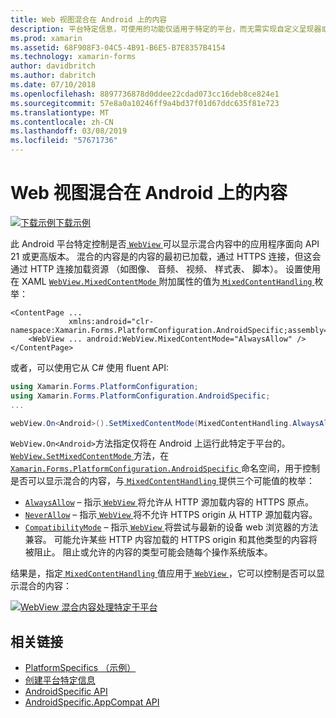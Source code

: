 ```yaml
---
title: Web 视图混合在 Android 上的内容
description: 平台特定信息，可使用的功能仅适用于特定的平台，而无需实现自定义呈现器或效果。 本文介绍如何使用该目标 API 21 或更高版本的 Android 平台特定的应用程序中 web 视图中显示混合的内容。
ms.prod: xamarin
ms.assetid: 68F908F3-04C5-4B91-B6E5-B7E8357B4154
ms.technology: xamarin-forms
author: davidbritch
ms.author: dabritch
ms.date: 07/10/2018
ms.openlocfilehash: 8897736878d0ddee22cdad073cc16deb8ce824e1
ms.sourcegitcommit: 57e8a0a10246ff9a4bd37f01d67ddc635f81e723
ms.translationtype: MT
ms.contentlocale: zh-CN
ms.lasthandoff: 03/08/2019
ms.locfileid: "57671736"
---
```

# <a name="webview-mixed-content-on-android"></a>Web 视图混合在 Android 上的内容

[![下载示例](~/media/shared/download.png)下载示例](https://developer.xamarin.com/samples/xamarin-forms/userinterface/platformspecifics/)

此 Android 平台特定控制是否[ `WebView` ](xref:Xamarin.Forms.WebView)可以显示混合内容中的应用程序面向 API 21 或更高版本。 混合的内容是的内容的最初已加载，通过 HTTPS 连接，但这会通过 HTTP 连接加载资源 （如图像、 音频、 视频、 样式表、 脚本）。 设置使用在 XAML [ `WebView.MixedContentMode` ](xref:Xamarin.Forms.PlatformConfiguration.AndroidSpecific.WebView.MixedContentModeProperty)附加属性的值为[ `MixedContentHandling` ](xref:Xamarin.Forms.PlatformConfiguration.AndroidSpecific.MixedContentHandling)枚举：

```xaml
<ContentPage ...
             xmlns:android="clr-namespace:Xamarin.Forms.PlatformConfiguration.AndroidSpecific;assembly=Xamarin.Forms.Core">
    <WebView ... android:WebView.MixedContentMode="AlwaysAllow" />
</ContentPage>
```

或者，可以使用它从 C# 使用 fluent API:

```csharp
using Xamarin.Forms.PlatformConfiguration;
using Xamarin.Forms.PlatformConfiguration.AndroidSpecific;
...

webView.On<Android>().SetMixedContentMode(MixedContentHandling.AlwaysAllow);
```

`WebView.On<Android>`方法指定仅将在 Android 上运行此特定于平台的。 [ `WebView.SetMixedContentMode` ](xref:Xamarin.Forms.PlatformConfiguration.AndroidSpecific.WebView.SetMixedContentMode(Xamarin.Forms.IPlatformElementConfiguration{Xamarin.Forms.PlatformConfiguration.Android,Xamarin.Forms.WebView},Xamarin.Forms.PlatformConfiguration.AndroidSpecific.MixedContentHandling))方法，在[ `Xamarin.Forms.PlatformConfiguration.AndroidSpecific` ](xref:Xamarin.Forms.PlatformConfiguration.AndroidSpecific)命名空间，用于控制是否可以显示混合的内容，与[ `MixedContentHandling` ](xref:Xamarin.Forms.PlatformConfiguration.AndroidSpecific.MixedContentHandling)提供三个可能值的枚举：

- [`AlwaysAllow`](xref:Xamarin.Forms.PlatformConfiguration.AndroidSpecific.MixedContentHandling.AlwaysAllow) – 指示[ `WebView` ](xref:Xamarin.Forms.WebView)将允许从 HTTP 源加载内容的 HTTPS 原点。
- [`NeverAllow`](xref:Xamarin.Forms.PlatformConfiguration.AndroidSpecific.MixedContentHandling.NeverAllow) – 指示[ `WebView` ](xref:Xamarin.Forms.WebView)将不允许 HTTPS origin 从 HTTP 源加载内容。
- [`CompatibilityMode`](xref:Xamarin.Forms.PlatformConfiguration.AndroidSpecific.MixedContentHandling.CompatibilityMode) – 指示[ `WebView` ](xref:Xamarin.Forms.WebView)将尝试与最新的设备 web 浏览器的方法兼容。 可能允许某些 HTTP 内容加载的 HTTPS origin 和其他类型的内容将被阻止。 阻止或允许的内容的类型可能会随每个操作系统版本。

结果是，指定[ `MixedContentHandling` ](xref:Xamarin.Forms.PlatformConfiguration.AndroidSpecific.MixedContentHandling)值应用于[ `WebView` ](xref:Xamarin.Forms.WebView)，它可以控制是否可以显示混合的内容：

[![WebView 混合内容处理特定于平台](webview-mixed-content-images/webview-mixedcontent.png "WebView 混合内容处理特定于平台")](webview-mixed-content-images/webview-mixedcontent-large.png#lightbox "WebView 混合内容处理特定于平台")

## <a name="related-links"></a>相关链接

- [PlatformSpecifics （示例）](https://developer.xamarin.com/samples/xamarin-forms/userinterface/platformspecifics/)
- [创建平台特定信息](~/xamarin-forms/platform/platform-specifics/index.md#creating-platform-specifics)
- [AndroidSpecific API](xref:Xamarin.Forms.PlatformConfiguration.AndroidSpecific)
- [AndroidSpecific.AppCompat API](xref:Xamarin.Forms.PlatformConfiguration.AndroidSpecific.AppCompat)
